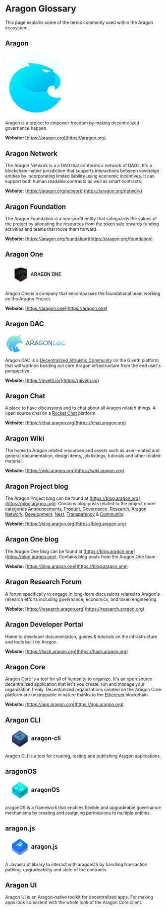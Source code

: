 # Aragon Glossary

This page explains some of the terms commonly used within the Aragon ecosystem.

## **Aragon**
<img src="../../design/logo/png/isotype.png" style="width:200px;">

Aragon is a project to empower freedom by making decentralized governance happen.

**Website:** [https://aragon.org](https://aragon.org)

## **Aragon Network**
The Aragon Network is a a DAO that conforms a network of DAOs. It's a blockchain-native jurisdiction that supports interactions between sovereign entities by incorporating limited liability using economic incentives. It can support both human readable contracts as well as smart contracts.

**Website:** [https://aragon.org/network](https://aragon.org/network)

## **Aragon Foundation**
The Aragon Foundation is a non-profit entity that safeguards the values of the project by allocating the resources from the token sale towards funding activities and teams that move them forward.

**Website:** [https://aragon.org/foundation](https://aragon.org/foundation)

## **Aragon One**
<img src="../../design/logo/aragon_one/png/aragon-one-lineart-black-transparent.png" style="width:200px;">

Aragon One is a company that encompasses the foundational team working on the Aragon Project.

**Website:** [https://aragon.one](https://aragon.one)

## **Aragon DAC**
<img src="../../design/logo/aragon_dac/logo_horizontal_transbg_small.png" style="width:200px;">

Aragon DAC is a [Decentralized Altruistic Community](https://medium.com/giveth/giveth-introduces-decentralized-altruistic-communities-dacs-d1155a79bdc4) on the Giveth platform that will work on building out core Aragon infrastructure from the end user's perspective.

**Website:** [https://giveth.io/](https://giveth.io/)

## **Aragon Chat**
A place to have discussions and to chat about all Aragon related things. A open source chat on a [Rocket Chat](https://rocket.chat/) platform.

**Website:** [https://chat.aragon.org](https://chat.aragon.org)

## **Aragon Wiki**
The home to Aragon related resources and assets such as user-related and general documentation, design items, job listings, tutorials and other related material.

**Website:** [https://wiki.aragon.org](https://wiki.aragon.org)

## **Aragon Project blog**

The Aragon Project blog can be found at [https://blog.aragon.org](https://blog.aragon.org). Contains blog posts related to the project under categories [Announcements](https://blog.aragon.org/tag/announcements/), [Product](https://blog.aragon.org/tag/product-updates/), [Governance](https://blog.aragon.org/tag/governance/), [Research](https://blog.aragon.org/tag/research/), [Aragon Network](https://blog.aragon.org/tag/aragon-network/), [Development](https://blog.aragon.org/tag/development/), [Nest](https://blog.aragon.org/tag/nest/), [Transparency](https://blog.aragon.org/tag/transparency/) & [Community](https://blog.aragon.org/tag/Community/).

**Website:** [https://blog.aragon.org](https://blog.aragon.org)

## **Aragon One blog**

The Aragon One blog can be found at [https://blog.aragon.one](https://blog.aragon.one). Contains blog posts from the Aragon One team.

**Website:** [https://blog.aragon.one](https://blog.aragon.one)

## **Aragon Research Forum**
A forum specifically to engage in long-form discussions related to Aragon's research efforts including governance, economics, and token engineering.

**Website:** [https://research.aragon.org](https://research.aragon.org)

## **Aragon Developer Portal**
Home to developer documentation, guides & tutorials on the infrastructure and tools built by Aragon.

**Website:** [https://hack.aragon.org](https://hack.aragon.org)

## **Aragon Core**
Aragon Core is a tool for all of humanity to organize. It's an open source decentralized application that let's you create, run and manage your organization freely. Decentralized organizations created on the Aragon Core platform are unstoppable in nature thanks to the [Ethereum](https://ethereum.org) blockchain.

**Website:** [https://app.aragon.org](https://app.aragon.org)

## **Aragon CLI**
<img src="../../design/logo/aragoncli/aragoncli-horizontal.png" style="width:200px;">

Aragon CLI is a tool for creating, testing and publishing Aragon applications.

## **aragonOS**
<img src="../../design/logo/aragonos/aragonos-horizontal.png" style="width:200px;">

aragonOS is a framework that enables flexible and upgradeable governance mechanisms by creating and assigning permissions to multiple entities.

## **aragon.js**
<img src="../../design/logo/aragonjs/aragonjs-horizontal.png" style="width:200px;">

A Javascript library to interact with aragonOS by handling transaction pathing, upgradeability and state of the contracts.

## **Aragon UI**
Aragon UI is an Aragon-native toolkit for decentralized apps. For making apps look consistent with the whole look of the Aragon Core client.
